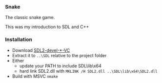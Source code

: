 ### Snake

The classic snake game.

This was my introduction to SDL and C++

### Installation

- Download [SDL2-devel-*-VC](https://github.com/libsdl-org/SDL/releases)
- Extract it to `..\SDL` relative to the project folder
- Either
  - update your PATH to include SDL\lib\x64
  - hard link SDL2.dll with `MKLINK /H SDL2.dll ..\SDL\lib\x64\SDL2.dll`
- Build with MSVC `nmake`
